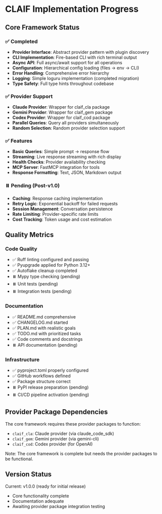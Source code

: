 # CLAIF Implementation Progress

## Core Framework Status

### ✅ Completed
- **Provider Interface**: Abstract provider pattern with plugin discovery
- **CLI Implementation**: Fire-based CLI with rich terminal output  
- **Async API**: Full async/await support for all operations
- **Configuration**: Hierarchical config loading (files → env → CLI)
- **Error Handling**: Comprehensive error hierarchy
- **Logging**: Simple loguru implementation (completed migration)
- **Type Safety**: Full type hints throughout codebase

### ✅ Provider Support
- **Claude Provider**: Wrapper for claif_cla package
- **Gemini Provider**: Wrapper for claif_gem package
- **Codex Provider**: Wrapper for claif_cod package
- **Parallel Queries**: Query all providers simultaneously
- **Random Selection**: Random provider selection support

### ✅ Features
- **Basic Queries**: Simple prompt → response flow
- **Streaming**: Live response streaming with rich display
- **Health Checks**: Provider availability checking
- **MCP Server**: FastMCP integration for tools
- **Response Formatting**: Text, JSON, Markdown output

### ⏸️ Pending (Post-v1.0)
- **Caching**: Response caching implementation
- **Retry Logic**: Exponential backoff for failed requests
- **Session Management**: Conversation persistence
- **Rate Limiting**: Provider-specific rate limits
- **Cost Tracking**: Token usage and cost estimation

## Quality Metrics

### Code Quality
- ✅ Ruff linting configured and passing
- ✅ Pyupgrade applied for Python 3.12+
- ✅ Autoflake cleanup completed
- ⏸️ Mypy type checking (pending)
- ⏸️ Unit tests (pending)
- ⏸️ Integration tests (pending)

### Documentation
- ✅ README.md comprehensive
- ✅ CHANGELOG.md started
- ✅ PLAN.md with realistic goals
- ✅ TODO.md with prioritized tasks
- ✅ Code comments and docstrings
- ⏸️ API documentation (pending)

### Infrastructure
- ✅ pyproject.toml properly configured
- ✅ GitHub workflows defined
- ✅ Package structure correct
- ⏸️ PyPI release preparation (pending)
- ⏸️ CI/CD pipeline activation (pending)

## Provider Package Dependencies

The core framework requires these provider packages to function:
- `claif_cla`: Claude provider (via claude_code_sdk)
- `claif_gem`: Gemini provider (via gemini-cli)
- `claif_cod`: Codex provider (for OpenAI)

Note: The core framework is complete but needs the provider packages to be functional.

## Version Status

Current: v1.0.0 (ready for initial release)
- Core functionality complete
- Documentation adequate
- Awaiting provider package integration testing